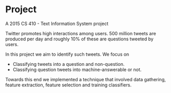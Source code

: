 # Project
A 2015 CS 410 - Text Information System project

Twitter promotes high interactions among users. 500 million tweets are produced per day and roughly 10% of these are questions tweeted by users.

In this project we aim to identify such tweets. We focus on
- Classifying tweets into a question and non-question.
- Classifying question tweets into machine-answerable or not. 

Towards this end we implemented a technique that involved data gathering, feature extraction, feature selection and training classifiers.

